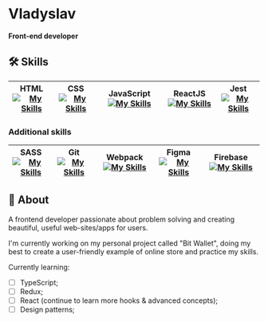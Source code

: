 # Vladyslav 
**Front-end developer**

## 🛠️ Skills
| HTML [![My Skills](https://skillicons.dev/icons?i=html)](https://skillicons.dev)  | CSS [![My Skills](https://skillicons.dev/icons?i=css)](https://skillicons.dev) |  JavaScript   [![My Skills](https://skillicons.dev/icons?i=js)](https://skillicons.dev) | ReactJS  [![My Skills](https://skillicons.dev/icons?i=react)](https://skillicons.dev)  |  Jest [![My Skills](https://skillicons.dev/icons?i=jest)](https://skillicons.dev)   |
|---|---|---|---|---|


### Additional skills
| SASS [![My Skills](https://skillicons.dev/icons?i=sass)](https://skillicons.dev) | Git [![My Skills](https://skillicons.dev/icons?i=git)](https://skillicons.dev) | Webpack [![My Skills](https://skillicons.dev/icons?i=webpack)](https://skillicons.dev)   | Figma [![My Skills](https://skillicons.dev/icons?i=figma)](https://skillicons.dev)  | Firebase [![My Skills](https://skillicons.dev/icons?i=firebase)](https://skillicons.dev) |
|---|---|---|---|---|


## 📃 About
A frontend developer passionate about problem solving and creating beautiful, useful web-sites/apps for users. 

I'm currently working on my personal project called "Bit Wallet", doing my best to create a user-friendly example of online store and practice my skills. 

Currently learning:
- [ ] TypeScript;
- [ ] Redux;
- [ ] React (continue to learn more hooks & advanced concepts);
- [ ] Design patterns;
